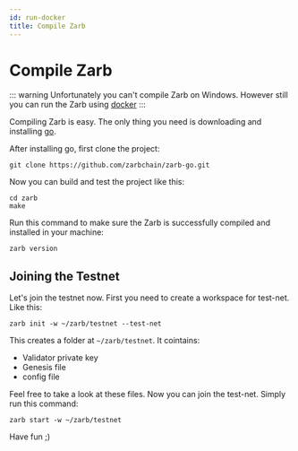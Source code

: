```yaml
---
id: run-docker
title: Compile Zarb
---
```


# Compile Zarb

::: warning Unfortunately you can't compile Zarb on Windows. However still you can run the Zarb
using [docker](./run-docker.md) :::

Compiling Zarb is easy. The only thing you need is downloading and installing
[go](https://golang.org/doc/install).

After installing go, first clone the project:

```
git clone https://github.com/zarbchain/zarb-go.git
```

Now you can build and test the project like this:

```
cd zarb
make
```

Run this command to make sure the Zarb is successfully compiled and installed in your machine:

```
zarb version
```

## Joining the Testnet

Let's join the testnet now. First you need to create a workspace for test-net. Like this:

```
zarb init -w ~/zarb/testnet --test-net
```

This creates a folder at `~/zarb/testnet`. It cointains:

- Validator private key
- Genesis file
- config file

Feel free to take a look at these files. Now you can join the test-net. Simply run this command:

```
zarb start -w ~/zarb/testnet
```

Have fun ;)
